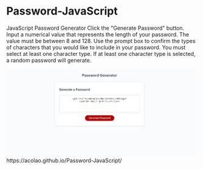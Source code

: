 # Password-JavaScript
JavaScript Password Generator
Click the "Generate Password" button.
Input a numerical value that represents the length of your password. The value must be between 8 and 128.
Use the prompt box to confirm the types of characters that you would like to include in your password. You must select at least one character type.
If at least one character type is selected, a random password will generate.

<img src="Screenshot 2023-05-25 211804.jpg">
https://acolao.github.io/Password-JavaScript/